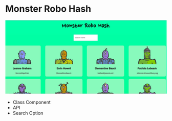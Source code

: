 # Monster Robo Hash

<img src="./src/image/img.jpg" />

<ul>
<li>Class Component</li>
<li>API</li>
<li>Search Option</li>
</ul>
